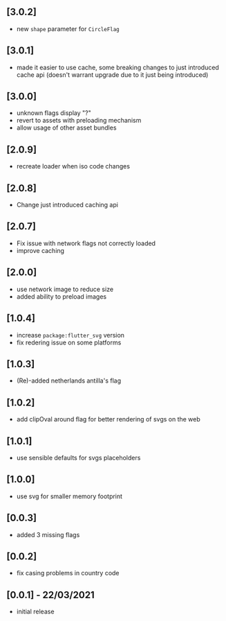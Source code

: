 ## [3.0.2]

* new `shape` parameter for `CircleFlag`

## [3.0.1]

* made it easier to use cache, some breaking changes to just introduced cache api
  (doesn't warrant upgrade due to it just being introduced)

## [3.0.0]

* unknown flags display "?"
* revert to assets with preloading mechanism
* allow usage of other asset bundles

## [2.0.9]
* recreate loader when iso code changes

## [2.0.8]
* Change just introduced caching api

## [2.0.7]
* Fix issue with network flags not correctly loaded
* improve caching

## [2.0.0]

* use network image to reduce size
* added ability to preload images

## [1.0.4]

* increase `package:flutter_svg` version
* fix redering issue on some platforms

## [1.0.3]

* (Re)-added netherlands antilla's flag

## [1.0.2]

* add clipOval around flag for better rendering of svgs on the web

## [1.0.1]

* use sensible defaults for svgs placeholders

## [1.0.0]

* use svg for smaller memory footprint

## [0.0.3]

* added 3 missing flags

## [0.0.2]

* fix casing problems in country code

## [0.0.1] - 22/03/2021

* initial release
